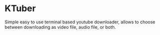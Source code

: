 # KTuber
Simple easy to use terminal based youtube downloader, allows to choose between downloading as video file, audio file, or both.
